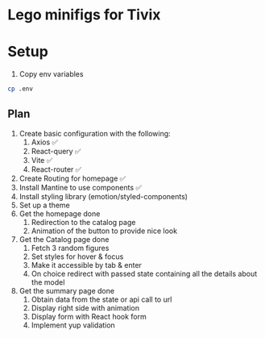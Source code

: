 # Lego minifigs for Tivix

# Setup

1. Copy env variables
```bash
cp .env

```

## Plan

1. Create basic configuration with the following:
   1. Axios ✅
   2. React-query ✅
   3. Vite ✅
   4. React-router ✅
2. Create Routing for homepage ✅
3. Install Mantine to use components ✅
4. Install styling library (emotion/styled-components)
5. Set up a theme
6. Get the homepage done
   1. Redirection to the catalog page
   2. Animation of the button to provide nice look
7. Get the Catalog page done
   1. Fetch 3 random figures
   2. Set styles for hover & focus
   3. Make it accessible by tab & enter
   4. On choice redirect with passed state containing all the details about the model
8. Get the summary page done
   1. Obtain data from the state or api call to url
   2. Display right side with animation
   3. Display form with React hook form
   4. Implement yup validation